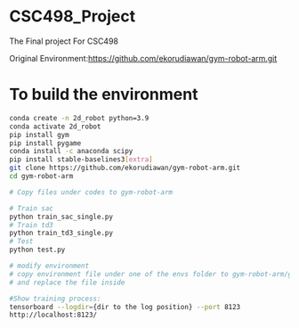 # CSC498_Project
The Final project For CSC498

Original Environment:https://github.com/ekorudiawan/gym-robot-arm.git

# To build the environment
```bash
conda create -n 2d_robot python=3.9
conda activate 2d_robot
pip install gym
pip install pygame
conda install -c anaconda scipy
pip install stable-baselines3[extra]
git clone https://github.com/ekorudiawan/gym-robot-arm.git
cd gym-robot-arm

# Copy files under codes to gym-robot-arm

# Train sac
python train_sac_single.py
# Train td3
python train_td3_single.py
# Test
python test.py

# modify environment
# copy environment file under one of the envs folder to gym-robot-arm/gym-robot-arm/envs
# and replace the file inside

#Show training process:
tensorboard --logdir={dir to the log position} --port 8123
http://localhost:8123/

```





